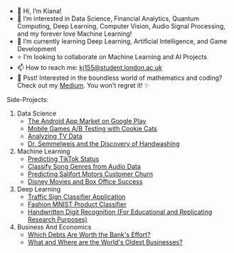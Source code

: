 - 👋 Hi, I’m Kiana!
- 💞️ I’m interested in Data Science, Financial Analytics, Quantum Computing, Deep Learning, Computer Vision, Audio Signal Processing, and my forever love Machine Learning!
- 🌱 I’m currently learning Deep Learning, Artificial Intelligence, and Game Development
- ⭐ I’m looking to collaborate on Machine Learning and AI Projects
- 📫 How to reach me: kj155@student.london.ac.uk
- 👀 Psst! Interested in the boundless world of mathematics and coding? Check out my <a href='https://medium.com/@Kiana-Jafari'>Medium</a>. You won't regret it! ✨

Side-Projects:
1. Data Science
   - <a href='https://github.com/Kiana-Jafari/The-Android-App-Market-on-Google-Play.git'>The Android App Market on Google Play</a>
   - <a href='https://github.com/Kiana-Jafari/Mobile-Games-AB-Testing-with-Cookie-Cats.git'>Mobile Games A/B Testing with Cookie Cats</a>
   - <a href='https://github.com/Kiana-Jafari/Analyzing-TV-Data.git'>Analyzing TV Data</a>
   - <a href='https://github.com/Kiana-Jafari/Dr.-Semmelweis-and-the-Discovery-of-Handwashing.git'>Dr. Semmelweis and the Discovery of Handwashing</a>
2. Machine Learning
   - <a href='https://github.com/Kiana-Jafari/TikTok-Status-prediction.git'>Predicting TikTok Status</a>
   - <a href='https://github.com/Kiana-Jafari/Classify-Song-Genres-from-Audio-Data.git'>Classify Song Genres from Audio Data</a>
   - <a href='https://github.com/Kiana-Jafari/Salifort-Motors-Customer-Churn.git'>Predicting Salifort Motors Customer Churn</a>
   - <a href='https://github.com/Kiana-Jafari/Disney-Movies-and-Box-Office-Success.git'>Disney Movies and Box Office Success</a>
3. Deep Learning
   - <a href='https://github.com/Kiana-Jafari/Traffic-Sign-Classifier-Application.git'>Traffic Sign Classifier Application</a>
   - <a href='https://github.com/Kiana-Jafari/Fashion-MNIST-Product-Classifier.git'>Fashion MNIST Product Classifier</a>
   - <a href='https://github.com/Kiana-Jafari/Handwritten-Digit-Recognition.git'>Handwritten Digit Recognition (For Educational and Replicating Research Purposes)</a>
5. Business And Economics
   - <a href='https://github.com/Kiana-Jafari/Which-Debts-Are-Worth-the-Bank-Effort.git'>Which Debts Are Worth the Bank's Effort?</a>
   - <a href='https://github.com/Kiana-Jafari/What-and-Where-are-the-World-s-Oldest-Businesses.git'>What and Where are the World's Oldest Businesses?</a>
